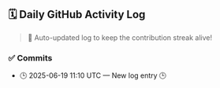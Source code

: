 ## 🗓️ Daily GitHub Activity Log

> 🤖 Auto-updated log to keep the contribution streak alive!

### ✅ Commits

- 🕒 2025-06-19 11:10 UTC — New log entry 🕒

